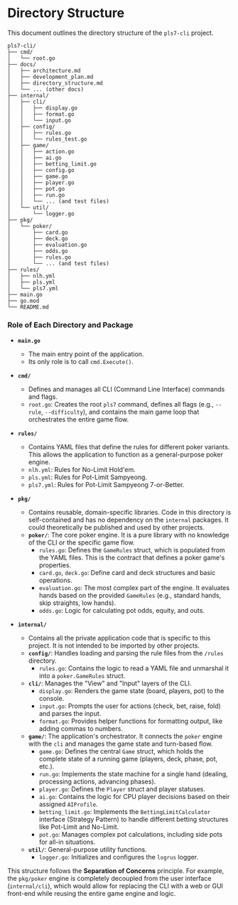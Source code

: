 # Directory Structure

This document outlines the directory structure of the `pls7-cli` project.

```
pls7-cli/
├── cmd/
│   └── root.go
├── docs/
│   ├── architecture.md
│   ├── development_plan.md
│   ├── directory_structure.md
│   └── ... (other docs)
├── internal/
│   ├── cli/
│   │   ├── display.go
│   │   ├── format.go
│   │   └── input.go
│   ├── config/
│   │   ├── rules.go
│   │   └── rules_test.go
│   ├── game/
│   │   ├── action.go
│   │   ├── ai.go
│   │   ├── betting_limit.go
│   │   ├── config.go
│   │   ├── game.go
│   │   ├── player.go
│   │   ├── pot.go
│   │   ├── run.go
│   │   └── ... (and test files)
│   └── util/
│       └── logger.go
├── pkg/
│   └── poker/
│       ├── card.go
│       ├── deck.go
│       ├── evaluation.go
│       ├── odds.go
│       ├── rules.go
│       └── ... (and test files)
├── rules/
│   ├── nlh.yml
│   ├── pls.yml
│   └── pls7.yml
├── main.go
├── go.mod
└── README.md
```

### Role of Each Directory and Package

*   **`main.go`**
    *   The main entry point of the application.
    *   Its only role is to call `cmd.Execute()`.

*   **`cmd/`**
    *   Defines and manages all CLI (Command Line Interface) commands and flags.
    *   `root.go`: Creates the root `pls7` command, defines all flags (e.g., `--rule`, `--difficulty`), and contains the main game loop that orchestrates the entire game flow.

*   **`rules/`**
    *   Contains YAML files that define the rules for different poker variants. This allows the application to function as a general-purpose poker engine.
    *   `nlh.yml`: Rules for No-Limit Hold'em.
    *   `pls.yml`: Rules for Pot-Limit Sampyeong.
    *   `pls7.yml`: Rules for Pot-Limit Sampyeong 7-or-Better.

*   **`pkg/`**
    *   Contains reusable, domain-specific libraries. Code in this directory is self-contained and has no dependency on the `internal` packages. It could theoretically be published and used by other projects.
    *   **`poker/`**: The core poker engine. It is a pure library with no knowledge of the CLI or the specific game flow.
        *   `rules.go`: Defines the `GameRules` struct, which is populated from the YAML files. This is the contract that defines a poker game's properties.
        *   `card.go`, `deck.go`: Define card and deck structures and basic operations.
        *   `evaluation.go`: The most complex part of the engine. It evaluates hands based on the provided `GameRules` (e.g., standard hands, skip straights, low hands).
        *   `odds.go`: Logic for calculating pot odds, equity, and outs.

*   **`internal/`**
    *   Contains all the private application code that is specific to this project. It is not intended to be imported by other projects.
    *   **`config/`**: Handles loading and parsing the rule files from the `/rules` directory.
        *   `rules.go`: Contains the logic to read a YAML file and unmarshal it into a `poker.GameRules` struct.
    *   **`cli/`**: Manages the "View" and "Input" layers of the CLI.
        *   `display.go`: Renders the game state (board, players, pot) to the console.
        *   `input.go`: Prompts the user for actions (check, bet, raise, fold) and parses the input.
        *   `format.go`: Provides helper functions for formatting output, like adding commas to numbers.
    *   **`game/`**: The application's orchestrator. It connects the `poker` engine with the `cli` and manages the game state and turn-based flow.
        *   `game.go`: Defines the central `Game` struct, which holds the complete state of a running game (players, deck, phase, pot, etc.).
        *   `run.go`: Implements the state machine for a single hand (dealing, processing actions, advancing phases).
        *   `player.go`: Defines the `Player` struct and player statuses.
        *   `ai.go`: Contains the logic for CPU player decisions based on their assigned `AIProfile`.
        *   `betting_limit.go`: Implements the `BettingLimitCalculator` interface (Strategy Pattern) to handle different betting structures like Pot-Limit and No-Limit.
        *   `pot.go`: Manages complex pot calculations, including side pots for all-in situations.
    *   **`util/`**: General-purpose utility functions.
        *   `logger.go`: Initializes and configures the `logrus` logger.

This structure follows the **Separation of Concerns** principle. For example, the `pkg/poker` engine is completely decoupled from the user interface (`internal/cli`), which would allow for replacing the CLI with a web or GUI front-end while reusing the entire game engine and logic.
